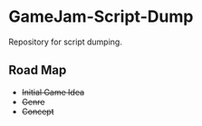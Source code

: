 # GameJam-Script-Dump
Repository for script dumping.

## Road Map

* ~~Initial Game Idea~~
* ~~Genre~~
* ~~Concept~~
